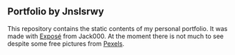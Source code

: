 ## Portfolio by Jnslsrwy
This repository contains the static contents of my personal portfolio. It was made with [Exposé](https://github.com/Jack000/Expose) from Jack000. At the moment there is not much to see despite some free pictures from [Pexels](pexels.com).

